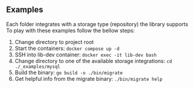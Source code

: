 ## Examples  
  
Each folder integrates with a storage type (repository) the library supports  
To play with these examples follow the bellow steps:  
  
1. Change directory to project root
2. Start the containers: ``docker compose up -d``
3. SSH into lib-dev container: ``docker exec -it lib-dev bash``
4. Change directory to one of the available storage integrations: ``cd ./_examples/mysql``
5. Build the binary: ``go build -o ./bin/migrate``
6. Get helpful info from the migrate binary: ``./bin/migrate help``